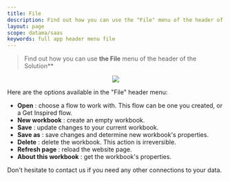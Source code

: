 ```yaml
---
title: File
description: Find out how you can use the "File" menu of the header of the DataMa Solutions
layout: page
scope: datama/saas
keywords: full app header menu file
---
```


> Find out how you can use **the File** menu of the header of the Solution**

<center><img src="{{site.url}}/{{site.baseurl}}/core_app/new/interface/header/images/file_menu.jpg"/></center>

Here are the options available in the "File" header menu:

- **Open** : choose a flow to work with. This flow can be one you created, or a Get Inspired flow.
- **New workbook** : create an empty workbook.
- **Save** : update changes to your current workbook.
- **Save as** : save changes and determine new workbook's properties.
- **Delete** : delete the workbook. This action is irreversible. 
- **Refresh page** : reload the website page.
- **About this workbook** : get the workbook's properties.


Don't hesitate to contact us if you need any other connections to your data.

